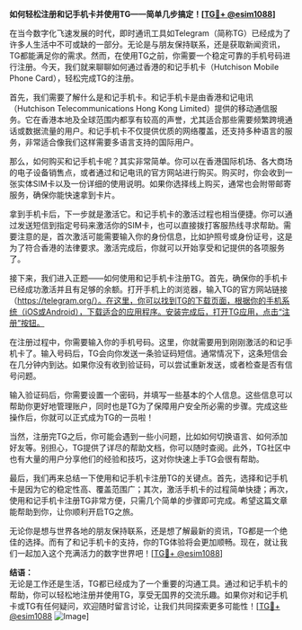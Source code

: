 **如何轻松注册和记手机卡并使用TG——简单几步搞定！[[TG💪+ @esim1088](https://t.me/s/esim1088)]**

在当今数字化飞速发展的时代，即时通讯工具如Telegram（简称TG）已经成为了许多人生活中不可或缺的一部分。无论是与朋友保持联系，还是获取新闻资讯，TG都能满足你的需求。然而，在使用TG之前，你需要一个稳定可靠的手机号码进行注册。今天，我们就来聊聊如何通过香港的和记手机卡（Hutchison Mobile Phone Card），轻松完成TG的注册。

首先，我们需要了解什么是和记手机卡。和记手机卡是由香港和记电讯（Hutchison Telecommunications Hong Kong Limited）提供的移动通信服务。它在香港本地及全球范围内都享有较高的声誉，尤其适合那些需要频繁跨境通话或数据流量的用户。和记手机卡不仅提供优质的网络覆盖，还支持多种语言的服务，非常适合像我们这样需要多语言支持的国际用户。

那么，如何购买和记手机卡呢？其实非常简单。你可以在香港国际机场、各大商场的电子设备销售点，或者通过和记电讯的官方网站进行购买。购买时，你会收到一张实体SIM卡以及一份详细的使用说明。如果你选择线上购买，通常也会附带邮寄服务，确保你能快速拿到卡片。

拿到手机卡后，下一步就是激活它。和记手机卡的激活过程也相当便捷。你可以通过发送短信到指定号码来激活你的SIM卡，也可以直接拨打客服热线寻求帮助。需要注意的是，首次激活可能需要输入你的身份信息，比如护照号或身份证号，这是为了符合香港的法律要求。激活完成后，你就可以开始享受和记提供的各项服务了。

接下来，我们进入正题——如何使用和记手机卡注册TG。首先，确保你的手机卡已经成功激活并且有足够的余额。打开手机上的浏览器，输入TG的官方网站链接（https://telegram.org/）。在这里，你可以找到TG的下载页面，根据你的手机系统（iOS或Android），下载适合的应用程序。安装完成后，打开TG应用，点击“注册”按钮。

在注册过程中，你需要输入你的手机号码。这里，你就需要用到刚刚激活的和记手机卡了。输入号码后，TG会向你发送一条验证码短信。通常情况下，这条短信会在几分钟内到达。如果你没有收到验证码，可以尝试重新发送，或者检查是否有信号问题。

输入验证码后，你需要设置一个密码，并填写一些基本的个人信息。这些信息可以帮助你更好地管理账户，同时也是TG为了保障用户安全所必需的步骤。完成这些操作后，你就可以正式成为TG的一员啦！

当然，注册完TG之后，你可能会遇到一些小问题，比如如何切换语言、如何添加好友等。别担心，TG提供了详尽的帮助文档，你可以随时查阅。此外，TG社区中也有大量的用户分享他们的经验和技巧，这对你快速上手TG会很有帮助。

最后，我们再来总结一下使用和记手机卡注册TG的关键点。首先，选择和记手机卡是因为它的稳定性高、覆盖范围广；其次，激活手机卡的过程简单快捷；再次，使用和记手机卡注册TG非常方便，只需几个简单的步骤即可完成。希望这篇文章能帮助到你，让你顺利开启TG之旅。

无论你是想与世界各地的朋友保持联系，还是想了解最新的资讯，TG都是一个绝佳的选择。而有了和记手机卡的支持，你的TG体验将会更加顺畅。现在，就让我们一起加入这个充满活力的数字世界吧！[[TG💪+ @esim1088](https://t.me/s/esim1088)]

**结语：**  
无论是工作还是生活，TG都已经成为了一个重要的沟通工具。通过和记手机卡的帮助，你可以轻松地注册并使用TG，享受无国界的交流乐趣。如果你对和记手机卡或TG有任何疑问，欢迎随时留言讨论，让我们共同探索更多可能性！[[TG💪+ @esim1088](https://t.me/s/esim1088) ![Image](https://i.postimg.cc/4NQfJmqS/Snipaste-2025-05-13-00-14-12.png)]